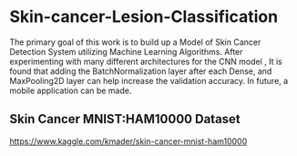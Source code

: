 # Skin-cancer-Lesion-Classification

The primary goal of this work is to build up a Model of Skin Cancer Detection System utilizing Machine Learning Algorithms. After experimenting with many different architectures for the CNN model ,
It is found that adding the BatchNormalization layer after each Dense, and MaxPooling2D layer can help increase the validation accuracy. In future, a mobile application can be made.

## Skin Cancer MNIST:HAM10000 Dataset

https://www.kaggle.com/kmader/skin-cancer-mnist-ham10000
